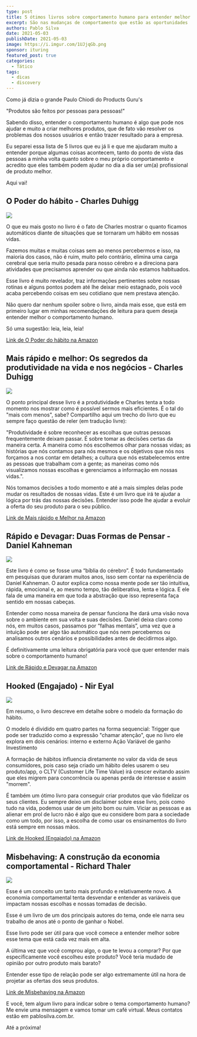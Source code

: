 ```yaml
---
type: post
title: 5 ótimos livros sobre comportamento humano para entender melhor o seu usuário
excerpt: São nas mudanças de comportamento que estão as oportunidades
authors: Pablo Silva
date: 2021-05-03
publishDate: 2021-05-03
image: https://i.imgur.com/1UJjqGb.png
sponsor: ituring
featured_post: true
categories:
  - Tático
tags:
  - dicas
  - discovery
---
```


Como já dizia o grande Paulo Chiodi do Products Guru's

"Produtos são feitos por pessoas para pessoas!"

Sabendo disso, entender o comportamento humano é algo que pode nos ajudar e muito a criar melhores produtos, que de fato vão resolver os problemas dos nossos usuários e então trazer resultado para a empresa.

Eu separei essa lista de 5 livros que eu já li e que me ajudaram muito a entender porque algumas coisas acontecem, tanto do ponto de vista das pessoas a minha volta quanto sobre o meu próprio comportamento e acredito que eles também podem ajudar no dia a dia ser um(a) profissional de produto melhor.

Aqui vai!

## O Poder do hábito - Charles Duhigg

![](/images/posts/5-otimos-livros-sobre-comportamento-humano-para-entender-melhor-o-seu-usuario-1.png)

O que eu mais gosto no livro é o fato de Charles  mostrar o quanto ficamos automáticos diante de situações que se tornaram um hábito em nossas vidas. 

Fazemos muitas e muitas coisas sem ao menos percebermos e isso, na maioria dos casos, não é ruim, muito pelo contrário, elimina uma carga cerebral que seria muito pesada para nosso cérebro e a direciona para atividades que precisamos aprender ou que ainda não estamos habituados. 

Esse livro é muito revelador, traz informações pertinentes sobre nossas rotinas e alguns pontos podem até lhe deixar meio estagnado, pois você acaba percebendo coisas em seu cotidiano que nem prestava atenção. 

Não quero dar nenhum spoiler sobre o livro, ainda mais esse, que está em primeiro lugar em minhas recomendações de leitura para quem deseja entender melhor o comportamento humano. 

Só uma sugestão: leia, leia, leia!

[Link de O Poder do hábito na Amazon](https://amzn.to/3gEkigU)


## Mais rápido e melhor: Os segredos da produtividade na vida e nos negócios - Charles Duhigg

![](/images/posts/5-otimos-livros-sobre-comportamento-humano-para-entender-melhor-o-seu-usuario-2.png)

O ponto principal desse livro é a produtividade e Charles tenta a todo momento nos mostrar como é possível sermos mais eficientes. É o tal do "mais com menos", sabe? Compartilho aqui um trecho do livro que eu sempre faço questão de reler (em tradução livre):

"Produtividade é sobre reconhecer as escolhas que outras pessoas frequentemente deixam passar. É sobre tomar as decisões certas da maneira certa. A maneira como nós escolhemos olhar para nossas vidas; as histórias que nós contamos para nós mesmos e os objetivos que nós nos forçamos a nos contar em detalhes; a cultura que nós estabelecemos entre as pessoas que trabalham com a gente; as maneiras como nós visualizamos nossas escolhas e gerenciamos a informação em nossas vidas.".


Nós tomamos decisões a todo momento e até a mais simples delas pode mudar os resultados de nossas vidas. Este é um livro que irá te ajudar a lógica por trás das nossas decisões. Entender isso pode lhe ajudar a evoluir a oferta do seu produto para o seu público.

[Link de Mais rápido e Melhor na Amazon](https://amzn.to/3gCn725)


## Rápido e Devagar: Duas Formas de Pensar - Daniel Kahneman

![](/images/posts/5-otimos-livros-sobre-comportamento-humano-para-entender-melhor-o-seu-usuario-3.png)

Este livro é como se fosse uma “bíblia do cérebro”. É todo fundamentado em pesquisas que duraram muitos anos, isso sem contar na experiência de Daniel Kahneman. 
O autor explica como nossa mente pode ser tão intuitiva, rápida, emocional e, ao mesmo tempo, tão deliberativa, lenta e lógica. E ele fala de uma maneira em que toda a abstração que isso representa faça sentido em nossas cabeças. 

Entender como nossa maneira de pensar funciona lhe dará uma visão nova sobre o ambiente em sua volta e suas decisões. Daniel deixa claro como nós, em muitos casos, passamos por “falhas mentais”, uma vez que a intuição pode ser algo tão automático que nós nem percebemos ou analisamos outros cenários e possibilidades antes de decidirmos algo. 

É definitivamente uma leitura obrigatória para você que quer entender mais sobre o comportamento humano!

[Link de Rápido e Devagar na Amazon](https://amzn.to/3wH9mEU)


## Hooked (Engajado) - Nir Eyal

![](/images/posts/5-otimos-livros-sobre-comportamento-humano-para-entender-melhor-o-seu-usuario-4.png)

Em resumo, o livro descreve em detalhe sobre o modelo da formação do hábito.

O modelo é dividido em quatro partes na forma sequencial:
Trigger que pode ser traduzido como a expressão "chamar atenção", que no livro ele explora em dois cenários: interno e externo
Ação
Variável de ganho
Investimento

A formação de hábitos influencia diretamente no valor da vida de seus consumidores, pois caso seja criado um hábito deles usarem o seu produto/app, o CLTV (Customer Life Time Value) irá crescer evitando assim que eles migrem para concorrência ou apenas perda de interesse e assim "morrem".

É também um ótimo livro para conseguir criar produtos que vão fidelizar os seus clientes. Eu sempre deixo um disclaimer sobre esse livro, pois como tudo na vida, podemos usar de um jeito bom ou ruim. Viciar as pessoas e as alienar em prol de lucro não é algo que eu considere bom para a sociedade como um todo, por isso, a escolha de como usar os ensinamentos do livro está sempre em nossas mãos.

[Link de Hooked (Engajado) na Amazon](https://amzn.to/3vCzAXS)


## Misbehaving: A construção da economia comportamental - Richard Thaler

![](/images/posts/5-otimos-livros-sobre-comportamento-humano-para-entender-melhor-o-seu-usuario-5.png)

Esse é um conceito um tanto mais profundo e relativamente novo. A economia comportamental tenta desvendar e entender as variáveis que impactam nossas escolhas e nossas tomadas de decisão.

Esse é um livro de um dos principais autores do tema, onde ele narra seu trabalho de anos até o ponto de ganhar o Nobel.

Esse livro pode ser útil para que você comece a entender melhor sobre esse tema que está cada vez mais em alta.

A última vez que você comprou algo, o que te levou a comprar? Por que especificamente você escolheu este produto? Você teria mudado de opinião por outro produto mais barato?

Entender esse tipo de relação pode ser algo extremamente útil na hora de projetar as ofertas dos seus produtos.

[Link de Misbehaving na Amazon](https://amzn.to/3zDueyM)


E você, tem algum livro para indicar sobre o tema comportamento humano? Me envie uma mensagem e vamos tomar um café virtual. Meus contatos estão em pablosilva.com.br.

Até a próxima!